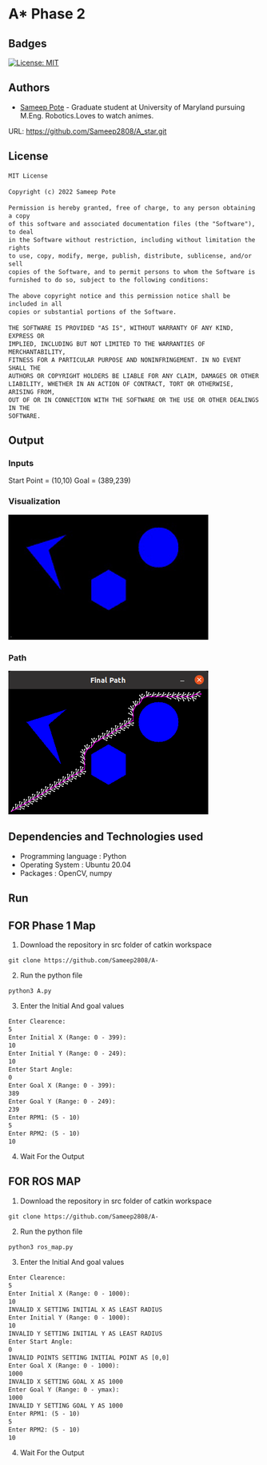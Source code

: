# A* Phase 2
## Badges
[![License: MIT](https://img.shields.io/badge/License-MIT-yellow.svg)](https://opensource.org/licenses/MIT)
## Authors
- [Sameep Pote](https://github.com/Sameep2808) - Graduate student at University of Maryland pursuing M.Eng. Robotics.Loves to watch animes.

URL: https://github.com/Sameep2808/A_star.git
## License
```
MIT License

Copyright (c) 2022 Sameep Pote

Permission is hereby granted, free of charge, to any person obtaining a copy
of this software and associated documentation files (the "Software"), to deal
in the Software without restriction, including without limitation the rights
to use, copy, modify, merge, publish, distribute, sublicense, and/or sell
copies of the Software, and to permit persons to whom the Software is
furnished to do so, subject to the following conditions:

The above copyright notice and this permission notice shall be included in all
copies or substantial portions of the Software.

THE SOFTWARE IS PROVIDED "AS IS", WITHOUT WARRANTY OF ANY KIND, EXPRESS OR
IMPLIED, INCLUDING BUT NOT LIMITED TO THE WARRANTIES OF MERCHANTABILITY,
FITNESS FOR A PARTICULAR PURPOSE AND NONINFRINGEMENT. IN NO EVENT SHALL THE
AUTHORS OR COPYRIGHT HOLDERS BE LIABLE FOR ANY CLAIM, DAMAGES OR OTHER
LIABILITY, WHETHER IN AN ACTION OF CONTRACT, TORT OR OTHERWISE, ARISING FROM,
OUT OF OR IN CONNECTION WITH THE SOFTWARE OR THE USE OR OTHER DEALINGS IN THE
SOFTWARE.
```


## Output

### Inputs
Start Point = (10,10)
Goal = (389,239)

### Visualization
![g1](https://github.com/Sameep2808/A-/blob/main/Videos/g1.gif)
### Path
![p1](https://github.com/Sameep2808/A-/blob/main/Videos/p1)

## Dependencies and Technologies used

- Programming language : Python
- Operating System : Ubuntu 20.04
- Packages : OpenCV, numpy

## Run

## FOR Phase 1 Map
1. Download the repository in src folder of catkin workspace
```
git clone https://github.com/Sameep2808/A-
```
2. Run the python file
```
python3 A.py 
```
3. Enter the Initial And goal values
```
Enter Clearence:
5
Enter Initial X (Range: 0 - 399):
10
Enter Initial Y (Range: 0 - 249):
10
Enter Start Angle:
0
Enter Goal X (Range: 0 - 399):
389
Enter Goal Y (Range: 0 - 249):
239
Enter RPM1: (5 - 10)
5
Enter RPM2: (5 - 10)
10
```
4. Wait For the Output

## FOR ROS MAP

1. Download the repository in src folder of catkin workspace
```
git clone https://github.com/Sameep2808/A-
```
2. Run the python file
```
python3 ros_map.py 
```
3. Enter the Initial And goal values
```
Enter Clearence:
5
Enter Initial X (Range: 0 - 1000):
10
INVALID X SETTING INITIAL X AS LEAST RADIUS
Enter Initial Y (Range: 0 - 1000):
10
INVALID Y SETTING INITIAL Y AS LEAST RADIUS
Enter Start Angle:
0
INVALID POINTS SETTING INITIAL POINT AS [0,0]
Enter Goal X (Range: 0 - 1000):
1000
INVALID X SETTING GOAL X AS 1000
Enter Goal Y (Range: 0 - ymax):
1000
INVALID Y SETTING GOAL Y AS 1000
Enter RPM1: (5 - 10)
5
Enter RPM2: (5 - 10)
10
```
4. Wait For the Output

